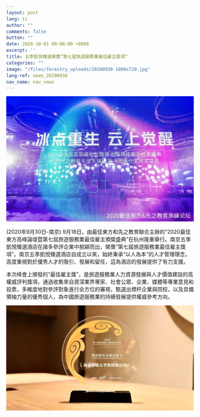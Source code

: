 ```yaml
---
layout: post
lang: tc
author: ""
comments: false
button: ""
date: 2020-10-01 00:00:00 +0800
excerpt: ''
title: 五季凱悅臻選榮膺“第七屆旅遊服務業最佳雇主獎項”
categories: ""
image: "/files/forestry_uploads/20200930-1080x720.jpg"
lang-ref: news_20200930
nav_name: nav_news
---
```


![](/files/forestry_uploads/20200930-1080x720.jpg)

(2020年9月30日-南京) 9月18日，由最佳東方和先之教育聯合主辦的“2020最佳東方高峰論壇暨第七屆旅遊服務業最佳雇主頒獎盛典”在杭州隆重舉行。南京五季凱悅臻選酒店在諸多參評企業中脫穎而出，榮膺“第七屆旅遊服務業最佳雇主獎項”。南京五季凱悅臻選酒店自成立以來，始終秉承“以人為本“的人才管理理念，高度重視對於優秀人才的吸引、發展和留任，這為酒店的發展提供了有力支援。

本次峰會上頒發的“最佳雇主獎”，是旅遊服務業人力資源發展與人才價值建設的高權威評判獎項，通過收集來自資深業界專家、社會公眾、企業、媒體等專業意見和投票，多維度地對參評對象進行全方位的審視，甄選出標杆企業與院校，以及具備領袖力量的優秀個人，為中國旅遊服務業的持續發展提供權威參考方向。

![](/files/forestry_uploads/20200930-1080x606.jpg)
